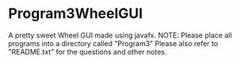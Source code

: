 # Program3WheelGUI
A pretty sweet Wheel GUI made using javafx.
NOTE: Please place all programs into a directory called "Program3"
Please also refer to "README.txt" for the questions and other notes.
